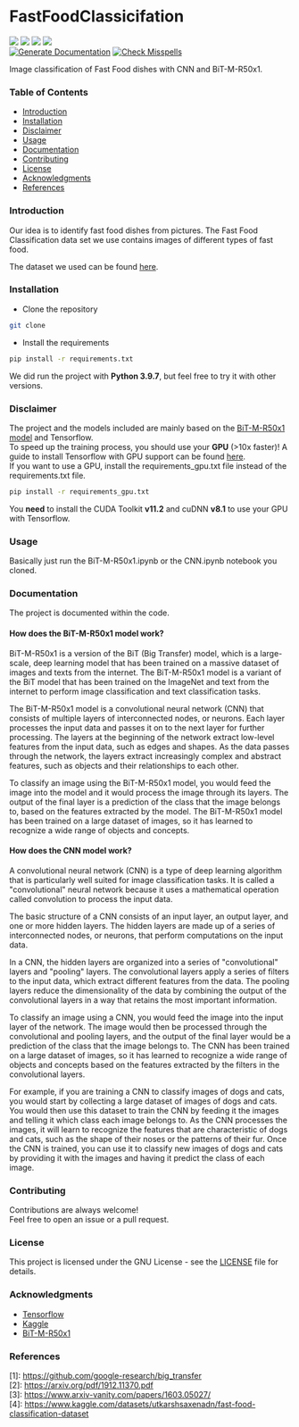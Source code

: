# FastFoodClassicifation
[![](https://img.shields.io/github/issues/jmne/FastFoodClassicifation?style=flat-square)](https://github.com/jmne/FastFoodClassification/issues)
[![](https://img.shields.io/github/issues-pr/jmne/FastFoodClassicifation?style=flat-square)](https://github.com/jmne/FastFoodClassification/pulls)
[![](https://img.shields.io/github/license/jmne/FastFoodClassicifation?style=flat-square)](https://github.com/jmne/FastFoodClassification/blob/main/LICENSE)
[![](https://img.shields.io/github/languages/code-size/jmne/FastFoodClassicifation?style=flat-square)](https://github.com/jmne/FastFoodClassification/tree/main/src)<br>
[![Generate Documentation](https://github.com/jmne/FastFoodClassicifation/actions/workflows/generate-docs.yml/badge.svg)](https://github.com/jmne/FastFoodClassification/actions/workflows/generate-docs.yml)
[![Check Misspells](https://github.com/jmne/FastFoodClassicifation/actions/workflows/misspell.yml/badge.svg)](https://github.com/jmne/FastFoodClassification/actions/workflows/misspell.yml)

Image classification of Fast Food dishes with CNN and BiT-M-R50x1.

### Table of Contents
- [Introduction](#introduction)
- [Installation](#installation)
- [Disclaimer](#disclaimer)
- [Usage](#usage)
- [Documentation](#documentation)
- [Contributing](#contributing)
- [License](#license)
- [Acknowledgments](#acknowledgments)
- [References](#references)

### Introduction
Our idea is to identify fast food dishes from pictures.
The Fast Food Classification data set we use contains images of different types of fast food.

The dataset we used can be found [here](https://www.kaggle.com/datasets/utkarshsaxenadn/fast-food-classification-dataset).

### Installation
- Clone the repository
```bash
git clone
```
- Install the requirements
```bash
pip install -r requirements.txt
```

We did run the project with **Python 3.9.7**, but feel free to try it with other versions.

### Disclaimer
The project and the models included are mainly based on the [BiT-M-R50x1 model](https://tfhub.dev/google/bit/m-r50x1/1) and Tensorflow.<br>
To speed up the training process, you should use your **GPU** (>10x faster)!
A guide to install Tensorflow with GPU support can be found [here](https://www.tensorflow.org/install/gpu).
<br>If you want to use a GPU, install the requirements_gpu.txt file instead of the requirements.txt file.
```bash
pip install -r requirements_gpu.txt
```
You **need** to install the CUDA Toolkit **v11.2** and cuDNN **v8.1** to use your GPU with Tensorflow.

### Usage
Basically just run the BiT-M-R50x1.ipynb or the CNN.ipynb notebook you cloned.

### Documentation
The project is documented within the code.

#### How does the BiT-M-R50x1 model work?
BiT-M-R50x1 is a version of the BiT (Big Transfer) model, which is a large-scale, deep learning model that has been trained on a massive dataset of images and texts from the internet. The BiT-M-R50x1 model is a variant of the BiT model that has been trained on the ImageNet and text from the internet to perform image classification and text classification tasks.

The BiT-M-R50x1 model is a convolutional neural network (CNN) that consists of multiple layers of interconnected nodes, or neurons. Each layer processes the input data and passes it on to the next layer for further processing. The layers at the beginning of the network extract low-level features from the input data, such as edges and shapes. As the data passes through the network, the layers extract increasingly complex and abstract features, such as objects and their relationships to each other.

To classify an image using the BiT-M-R50x1 model, you would feed the image into the model and it would process the image through its layers. The output of the final layer is a prediction of the class that the image belongs to, based on the features extracted by the model. The BiT-M-R50x1 model has been trained on a large dataset of images, so it has learned to recognize a wide range of objects and concepts.

#### How does the CNN model work?
A convolutional neural network (CNN) is a type of deep learning algorithm that is particularly well suited for image classification tasks. It is called a "convolutional" neural network because it uses a mathematical operation called convolution to process the input data.

The basic structure of a CNN consists of an input layer, an output layer, and one or more hidden layers. The hidden layers are made up of a series of interconnected nodes, or neurons, that perform computations on the input data.

In a CNN, the hidden layers are organized into a series of "convolutional" layers and "pooling" layers. The convolutional layers apply a series of filters to the input data, which extract different features from the data. The pooling layers reduce the dimensionality of the data by combining the output of the convolutional layers in a way that retains the most important information.

To classify an image using a CNN, you would feed the image into the input layer of the network. The image would then be processed through the convolutional and pooling layers, and the output of the final layer would be a prediction of the class that the image belongs to. The CNN has been trained on a large dataset of images, so it has learned to recognize a wide range of objects and concepts based on the features extracted by the filters in the convolutional layers.

For example, if you are training a CNN to classify images of dogs and cats, you would start by collecting a large dataset of images of dogs and cats. You would then use this dataset to train the CNN by feeding it the images and telling it which class each image belongs to. As the CNN processes the images, it will learn to recognize the features that are characteristic of dogs and cats, such as the shape of their noses or the patterns of their fur. Once the CNN is trained, you can use it to classify new images of dogs and cats by providing it with the images and having it predict the class of each image.

### Contributing
Contributions are always welcome!<br>
Feel free to open an issue or a pull request.

### License
This project is licensed under the GNU License - see the [LICENSE](https://github.com/jmne/FastFoodClassification/blob/main/LICENSE) file for details.

### Acknowledgments
- [Tensorflow](https://www.tensorflow.org/)
- [Kaggle](https://www.kaggle.com/)
- [BiT-M-R50x1](https://tfhub.dev/google/bit/m-r50x1/1)

### References

[1]: https://github.com/google-research/big_transfer <br>
[2]: https://arxiv.org/pdf/1912.11370.pdf <br>
[3]: https://www.arxiv-vanity.com/papers/1603.05027/ <br>
[4]: https://www.kaggle.com/datasets/utkarshsaxenadn/fast-food-classification-dataset <br>
